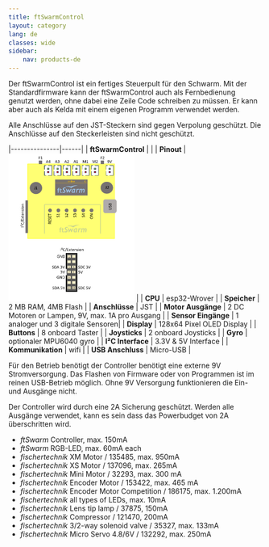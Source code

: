 ```yaml
---
title: ftSwarmControl
layout: category
lang: de
classes: wide
sidebar:
    nav: products-de
---
```

Der ftSwarmControl ist ein fertiges Steuerpult für den Schwarm. Mit der Standardfirmware kann der ftSwarmControl auch als Fernbedienung genutzt werden, ohne dabei eine Zeile Code schreiben zu müssen. Er kann aber auch als Kelda mit einem eigenen Programm verwendet werden.

Alle Anschlüsse auf den JST-Steckern sind gegen Verpolung geschützt. Die Anschlüsse auf den Steckerleisten sind nicht geschützt.

|---------------|------|
| **ftSwarmControl** | | 
| **Pinout**    | <img alt="ftSwarmControl Pinout" src="/assets/img/ftSwarmControlPinout.png" width="250">  |
| **CPU**           | esp32-Wrover                               | 
| **Speicher**        | 2 MB RAM, 4MB Flash                        | 
| **Anschlüsse**    | JST                                        | 
| **Motor Ausgänge** | 2 DC Motoren or Lampen, 9V, max. 1A pro Ausgang | 
| **Sensor Eingänge** | 1 analoger und 3 digitale Sensoren| 
| **Display**       | 128x64 Pixel OLED Display |
| **Buttons**       | 8 onboard Taster |
| **Joysticks**     | 2 onboard Joysticks |
| **Gyro**          | optionaler MPU6040 gyro |
| **I²C Interface** | 3.3V & 5V Interface |
| **Kommunikation** | wifi |
| **USB Anschluss** | Micro-USB |

Für den Betrieb benötigt der Controller benötigt eine externe 9V Stromversorgung. Das Flashen von Firmware oder von Programmen ist im reinen USB-Betrieb möglich. Ohne 9V Versorgung funktionieren die Ein- und Ausgänge nicht.

Der Controller wird durch eine 2A Sicherung geschützt. Werden alle Ausgänge verwendet, kann es sein dass das Powerbudget von 2A überschritten wird. 

- *ftSwarm* Controller, max. 150mA
- *ftSwarm* RGB-LED, max. 60mA each
- *fischertechnik* XM Motor / 135485, max. 950mA
- *fischertechnik* XS Motor / 137096, max. 265mA
- *fischertechnik* Mini Motor / 32293, max. 300 mA
- *fischertechnik* Encoder Motor / 153422, max. 465 mA
- *fischertechnik* Encoder Motor Competition / 186175, max. 1.200mA
- *fischertechnik* all types of LEDs, max. 10mA
- *fischertechnik* Lens tip lamp / 37875, 150mA
- *fischertechnik* Compressor / 121470, 200mA
- *fischertechnik* 3/2-way solenoid valve / 35327, max. 133mA
- *fischertechnik* Micro Servo 4.8/6V / 132292, max. 250mA
